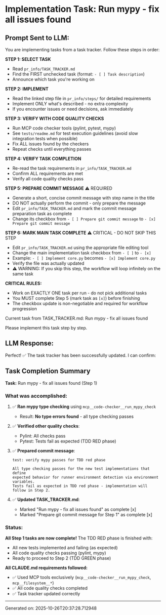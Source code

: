 # Implementation Task: Run mypy - fix all issues found

## Prompt Sent to LLM:
You are implementing tasks from a task tracker. Follow these steps in order:

**STEP 1: SELECT TASK**
- Read `pr_info/TASK_TRACKER.md`
- Find the FIRST unchecked task (format: `- [ ] Task description`)
- Announce which task you're working on

**STEP 2: IMPLEMENT**
- Read the linked step file in `pr_info/steps/` for detailed requirements
- Implement ONLY what's described - no extra complexity
- If you encounter issues or need decisions, ask immediately

**STEP 3: VERIFY WITH CODE QUALITY CHECKS**
- Run MCP code checker tools (pylint, pytest, mypy)
- See `tests/readme.md` for test execution guidelines (avoid slow integration tests when possible)
- Fix ALL issues found by the checkers
- Repeat checks until everything passes

**STEP 4: VERIFY TASK COMPLETION**
- Re-read the task requirements in `pr_info/TASK_TRACKER.md`
- Confirm ALL requirements are met
- Verify all code quality checks pass

**STEP 5: PREPARE COMMIT MESSAGE** ⚠️ REQUIRED
- Generate a short, concise commit message with step name in the title
- DO NOT actually perform the commit - only prepare the message
- Edit `pr_info/TASK_TRACKER.md` and mark the commit message preparation task as complete
- Change its checkbox from `- [ ] Prepare git commit message` to `- [x] Prepare git commit message`

**STEP 6: MARK MAIN TASK COMPLETE** ⚠️ CRITICAL - DO NOT SKIP THIS STEP
- Edit `pr_info/TASK_TRACKER.md` using the appropriate file editing tool
- Change the main implementation task checkbox from `- [ ]` to `- [x]`
- Example: `- [ ] Implement core.py` becomes `- [x] Implement core.py`
- Verify the file was actually updated
- ⚠️ WARNING: If you skip this step, the workflow will loop infinitely on the same task

**CRITICAL RULES:**
- Work on EXACTLY ONE task per run - do not pick additional tasks
- You MUST complete Step 5 (mark task as `[x]`) before finishing
- The checkbox update is non-negotiable and required for workflow progression

Current task from TASK_TRACKER.md: Run mypy - fix all issues found

Please implement this task step by step.

## LLM Response:
Perfect! ✅ The task tracker has been successfully updated. I can confirm:

## Task Completion Summary

**Task:** Run mypy - fix all issues found (Step 1)

### What was accomplished:

1. ✅ **Ran mypy type checking** using `mcp__code-checker__run_mypy_check`
   - Result: **No type errors found** - all type checking passes

2. ✅ **Verified other quality checks**:
   - Pylint: All checks pass
   - Pytest: Tests fail as expected (TDD RED phase)

3. ✅ **Prepared commit message**:
   ```
   test: verify mypy passes for TDD red phase

   All type checking passes for the new test implementations that define
   expected behavior for runner environment detection via environment variables.
   Tests fail as expected in TDD red phase - implementation will follow in Step 2.
   ```

4. ✅ **Updated TASK_TRACKER.md**:
   - Marked "Run mypy - fix all issues found" as complete [x]
   - Marked "Prepare git commit message for Step 1" as complete [x]

### Status:
**All Step 1 tasks are now complete!** The TDD RED phase is finished with:
- All new tests implemented and failing (as expected)
- All code quality checks passing (pylint, mypy)
- Ready to proceed to Step 2 (TDD GREEN phase)

**All CLAUDE.md requirements followed:**
- ✅ Used MCP tools exclusively (`mcp__code-checker__run_mypy_check`, `mcp__filesystem__*`)
- ✅ All code quality checks completed
- ✅ Task tracker updated correctly

---
Generated on: 2025-10-26T20:37:28.712948